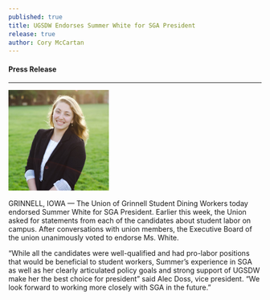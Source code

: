 ```yaml
---
published: true
title: UGSDW Endorses Summer White for SGA President
release: true
author: Cory McCartan
---
```

#### Press Release

---

<img width="200" src="/assets/news/summer_white.jpg" alt="Summer White">

GRINNELL, IOWA — The Union of Grinnell Student Dining Workers today endorsed
Summer White for SGA President.  Earlier this week, the Union asked for
statements from each of the candidates about student labor on campus.  After
conversations with union members, the Executive Board of the union unanimously
voted to endorse Ms. White.


“While all the candidates were well-qualified and had pro-labor positions that
would be beneficial to student workers, Summer’s experience in SGA as well as
her clearly articulated policy goals and strong support of UGSDW make her the
best choice for president” said Alec Doss, vice president.  “We look forward to
working more closely with SGA in the future.”
